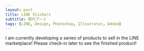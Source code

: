 ```yaml
---
layout: post
title: LINE Stickers
subtitle: 現代アート
tags: [LINE, Design, Photoshop, Illustrator, Adobe]
---
```

I am currently developing a series of products to sell in the LINE marketplace!
Please check-in later to see the finished product!
